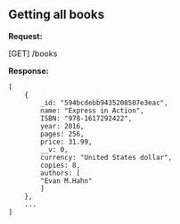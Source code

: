 ## Getting all books

**Request:**

[GET] /books

**Response:**

```
[
    {
        _id: "594bcdebb9435208507e3eac",
        name: "Express in Action",
        ISBN: "978-1617292422",
        year: 2016,
        pages: 256,
        price: 31.99,
        __v: 0,
        currency: "United States dollar",
        copies: 8,
        authors: [
        "Evan M.Hahn"
        ]
    },
    ...
]
